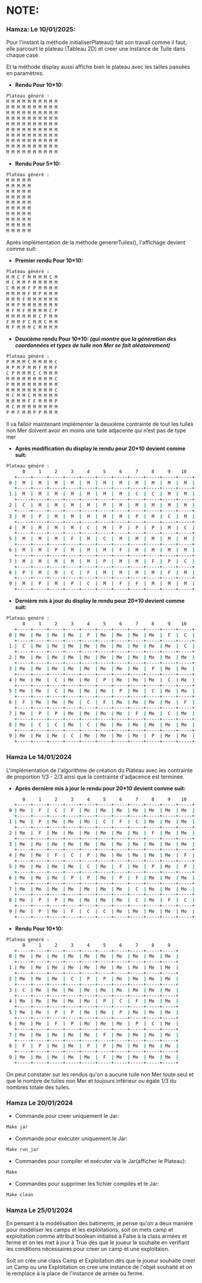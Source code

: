 # NOTE:

### **Hamza:** Le 10/01/2025:

Pour l'instant la méthode initialiserPlateau() fait son travail comme il faut, elle parcourt le plateau (Tableau 2D) et creer une instance de Tuile dans chaque case.

Et la méthode display aussi affiche bien le plateau avec les tailles passées en paramètres.

- **Rendu Pour 10*10:**
```bash
Plateau généré :
M M M M M M M M M M 
M M M M M M M M M M 
M M M M M M M M M M 
M M M M M M M M M M 
M M M M M M M M M M 
M M M M M M M M M M 
M M M M M M M M M M 
M M M M M M M M M M 
M M M M M M M M M M 
M M M M M M M M M M 
```

- **Rendu Pour 5*10:**

```bash
Plateau généré :
M M M M M 
M M M M M 
M M M M M 
M M M M M 
M M M M M 
M M M M M 
M M M M M 
M M M M M 
M M M M M 
M M M M M 
```
Après implémentation de la méthode genererTuiles(), l'affichage devient comme suit:

- **Premier rendu Pour 10*10:**
```bash
Plateau généré :
M M C F M M M M C M 
M C M M P M M M M M 
C M M M F P M M M M 
M M M M F M P M M M 
M M M F M M M M M M 
M M P M M M M M M M 
M F M F M M M M C P 
M M M M M M C P M M 
F M M P C M M C M M 
M F M M M C M M M M 
```
- **Deuxième rendu Pour 10*10: _(qui montre que la géneration des coordonnées et types de tuile non Mer se fait aléatoirement)_**
```bash
Plateau généré :
P M M M C M M M M C 
M P M P M M F M M F 
C P M M M C C M M M 
M M M M M M M M M C 
P M M M M M M M M M 
M M M M M M M M M C 
M C M M C M M M M M 
M M M M F F M M M P 
M C M M M M M M M M 
P M F M M P P M M M 
```

Il va falloir maintenant implémenter la deuxième contrainte de tout les tuiles non Mer doivent avoir en moins une tuile adjacente qui n’est
pas de type mer

- **Après modification du display le rendu pour 20*10 devient comme suit:**
```bash
Plateau généré :
      0     1     2     3     4     5     6     7     8     9    10    11    12    13    14    15    16    17    18    19  
   +-----+-----+-----+-----+-----+-----+-----+-----+-----+-----+-----+-----+-----+-----+-----+-----+-----+-----+-----+-----+
 0 |  M  |  M  |  M  |  M  |  M  |  M  |  M  |  M  |  M  |  M  |  M  |  P  |  M  |  P  |  M  |  M  |  M  |  M  |  M  |  M  |
   +-----+-----+-----+-----+-----+-----+-----+-----+-----+-----+-----+-----+-----+-----+-----+-----+-----+-----+-----+-----+
 1 |  M  |  M  |  M  |  M  |  M  |  M  |  M  |  C  |  C  |  M  |  M  |  M  |  P  |  M  |  M  |  P  |  M  |  M  |  M  |  C  |
   +-----+-----+-----+-----+-----+-----+-----+-----+-----+-----+-----+-----+-----+-----+-----+-----+-----+-----+-----+-----+
 2 |  C  |  M  |  M  |  M  |  M  |  P  |  M  |  M  |  M  |  M  |  M  |  M  |  M  |  P  |  F  |  M  |  M  |  M  |  M  |  M  |
   +-----+-----+-----+-----+-----+-----+-----+-----+-----+-----+-----+-----+-----+-----+-----+-----+-----+-----+-----+-----+
 3 |  M  |  P  |  M  |  M  |  M  |  M  |  M  |  P  |  M  |  C  |  M  |  M  |  C  |  C  |  P  |  M  |  M  |  M  |  M  |  M  |
   +-----+-----+-----+-----+-----+-----+-----+-----+-----+-----+-----+-----+-----+-----+-----+-----+-----+-----+-----+-----+
 4 |  M  |  M  |  M  |  M  |  C  |  M  |  P  |  P  |  P  |  M  |  C  |  M  |  M  |  M  |  M  |  C  |  M  |  M  |  M  |  M  |
   +-----+-----+-----+-----+-----+-----+-----+-----+-----+-----+-----+-----+-----+-----+-----+-----+-----+-----+-----+-----+
 5 |  M  |  M  |  M  |  F  |  M  |  C  |  M  |  M  |  M  |  M  |  M  |  M  |  C  |  C  |  M  |  M  |  M  |  M  |  P  |  M  |
   +-----+-----+-----+-----+-----+-----+-----+-----+-----+-----+-----+-----+-----+-----+-----+-----+-----+-----+-----+-----+
 6 |  M  |  M  |  P  |  M  |  M  |  M  |  F  |  M  |  M  |  M  |  M  |  M  |  M  |  M  |  M  |  M  |  M  |  M  |  M  |  C  |
   +-----+-----+-----+-----+-----+-----+-----+-----+-----+-----+-----+-----+-----+-----+-----+-----+-----+-----+-----+-----+
 7 |  M  |  M  |  M  |  M  |  M  |  P  |  M  |  M  |  F  |  P  |  C  |  M  |  M  |  M  |  M  |  M  |  M  |  M  |  M  |  M  |
   +-----+-----+-----+-----+-----+-----+-----+-----+-----+-----+-----+-----+-----+-----+-----+-----+-----+-----+-----+-----+
 8 |  P  |  M  |  M  |  C  |  F  |  M  |  M  |  M  |  M  |  F  |  M  |  M  |  M  |  M  |  M  |  C  |  M  |  P  |  M  |  F  |
   +-----+-----+-----+-----+-----+-----+-----+-----+-----+-----+-----+-----+-----+-----+-----+-----+-----+-----+-----+-----+
 9 |  M  |  P  |  M  |  P  |  C  |  M  |  F  |  F  |  M  |  M  |  M  |  C  |  M  |  M  |  M  |  M  |  M  |  C  |  M  |  M  |
   +-----+-----+-----+-----+-----+-----+-----+-----+-----+-----+-----+-----+-----+-----+-----+-----+-----+-----+-----+-----+
```

- **Dernière mis à jour du display le rendu pour 20*10 devient comme suit:**

```bash
Plateau généré :
      0     1     2     3     4     5     6     7     8     9    10    11    12    13    14    15    16    17    18    19  
   +-----+-----+-----+-----+-----+-----+-----+-----+-----+-----+-----+-----+-----+-----+-----+-----+-----+-----+-----+-----+
 0 | Me  | Me  | Me  | Me  |  P  | Me  | Me  | Me  | Me  |  F  |  C  | Me  | Me  | Me  | Me  |  F  | Me  | Me  | Me  | Me  |
   +-----+-----+-----+-----+-----+-----+-----+-----+-----+-----+-----+-----+-----+-----+-----+-----+-----+-----+-----+-----+
 1 |  C  | Me  | Me  | Me  | Me  | Me  | Me  | Me  | Me  | Me  |  C  | Me  | Me  | Me  |  C  | Me  | Me  | Me  |  C  | Me  |
   +-----+-----+-----+-----+-----+-----+-----+-----+-----+-----+-----+-----+-----+-----+-----+-----+-----+-----+-----+-----+
 2 | Me  | Me  | Me  | Me  | Mo  | Me  | Me  | Me  | Mo  | Me  | Me  | Me  | Me  | Me  | Me  | Me  | Me  |  C  | Me  | Me  |
   +-----+-----+-----+-----+-----+-----+-----+-----+-----+-----+-----+-----+-----+-----+-----+-----+-----+-----+-----+-----+
 3 | Me  | Me  | Me  | Me  | Me  | Me  | Me  | Me  |  P  | Me  | Me  | Me  | Me  | Me  | Me  | Me  | Me  | Me  | Me  | Me  |
   +-----+-----+-----+-----+-----+-----+-----+-----+-----+-----+-----+-----+-----+-----+-----+-----+-----+-----+-----+-----+
 4 | Me  | Me  |  C  | Me  | Me  |  P  | Me  | Mo  | Me  |  C  | Me  | Me  | Me  | Me  | Me  | Me  | Me  | Me  | Me  |  F  |
   +-----+-----+-----+-----+-----+-----+-----+-----+-----+-----+-----+-----+-----+-----+-----+-----+-----+-----+-----+-----+
 5 | Me  | Me  |  C  | Me  | Me  | Me  |  P  | Me  |  C  | Me  | Mo  | Me  | Me  |  F  |  C  | Me  | Me  | Me  |  F  | Me  |
   +-----+-----+-----+-----+-----+-----+-----+-----+-----+-----+-----+-----+-----+-----+-----+-----+-----+-----+-----+-----+
 6 |  F  | Me  | Me  | Me  |  C  |  F  | Me  | Me  | Me  | Me  |  F  | Me  | Me  | Mo  |  F  | Mo  | Me  |  P  |  C  | Me  |
   +-----+-----+-----+-----+-----+-----+-----+-----+-----+-----+-----+-----+-----+-----+-----+-----+-----+-----+-----+-----+
 7 | Me  |  P  |  P  | Me  | Me  | Mo  | Mo  |  F  | Me  |  C  | Me  |  C  |  F  |  P  | Me  |  P  |  C  | Mo  | Mo  | Me  |
   +-----+-----+-----+-----+-----+-----+-----+-----+-----+-----+-----+-----+-----+-----+-----+-----+-----+-----+-----+-----+
 8 | Mo  |  C  |  C  | Me  |  C  | Me  | Me  | Mo  | Me  | Me  | Me  | Me  | Mo  |  C  |  P  | Mo  |  C  | Mo  | Me  | Mo  |
   +-----+-----+-----+-----+-----+-----+-----+-----+-----+-----+-----+-----+-----+-----+-----+-----+-----+-----+-----+-----+
 9 | Me  | Me  | Me  |  C  | Me  | Me  | Me  | Me  |  P  | Me  | Me  |  P  |  P  |  C  |  F  | Me  | Mo  |  F  | Me  | Me  |
   +-----+-----+-----+-----+-----+-----+-----+-----+-----+-----+-----+-----+-----+-----+-----+-----+-----+-----+-----+-----+
```

### **Hamza** Le 14/01/2024
L'implémentation de l'algorithme de création du Plateau avec les contrainte de proportion 1/3 - 2/3 ainsi que la contrainte d'adjacence est terminée.

- **Après dernière mis à jour le rendu pour 20*10 devient comme suit:**
```bash
      0     1     2     3     4     5     6     7     8     9    10    11    12    13    14    15    16    17    18    19  
   +-----+-----+-----+-----+-----+-----+-----+-----+-----+-----+-----+-----+-----+-----+-----+-----+-----+-----+-----+-----+
 0 | Me  |  F  |  C  |  F  | Mo  | Me  | Me  | Me  | Me  | Me  | Me  | Me  | Me  | Me  | Me  | Me  | Me  | Mo  | Me  |  P  |
   +-----+-----+-----+-----+-----+-----+-----+-----+-----+-----+-----+-----+-----+-----+-----+-----+-----+-----+-----+-----+
 1 | Me  |  P  | Me  | Me  | Mo  |  C  |  F  |  C  | Me  | Me  | Me  | Me  | Me  | Me  | Me  | Me  |  P  | Mo  | Me  |  F  |
   +-----+-----+-----+-----+-----+-----+-----+-----+-----+-----+-----+-----+-----+-----+-----+-----+-----+-----+-----+-----+
 2 | Me  |  F  | Me  | Me  | Me  | Me  | Me  | Mo  |  F  | Me  | Me  | Me  | Me  | Me  | Me  | Me  | Me  | Me  | Me  | Me  |
   +-----+-----+-----+-----+-----+-----+-----+-----+-----+-----+-----+-----+-----+-----+-----+-----+-----+-----+-----+-----+
 3 | Me  | Mo  | Me  | Me  | Me  | Me  | Me  | Me  | Me  | Me  | Me  | Me  | Me  | Me  | Me  | Me  | Me  | Mo  |  P  | Me  |
   +-----+-----+-----+-----+-----+-----+-----+-----+-----+-----+-----+-----+-----+-----+-----+-----+-----+-----+-----+-----+
 4 | Me  | Me  |  F  |  C  |  P  | Me  | Me  | Me  | Me  | Me  |  F  | Me  |  P  | Me  | Me  | Me  | Me  | Me  | Me  | Me  |
   +-----+-----+-----+-----+-----+-----+-----+-----+-----+-----+-----+-----+-----+-----+-----+-----+-----+-----+-----+-----+
 5 | Me  | Me  | Me  | Me  |  C  | Me  |  F  | Me  |  P  | Mo  |  P  | Me  |  C  | Me  | Me  | Mo  |  C  | Me  | Me  | Me  |
   +-----+-----+-----+-----+-----+-----+-----+-----+-----+-----+-----+-----+-----+-----+-----+-----+-----+-----+-----+-----+
 6 | Me  | Me  | Me  |  P  |  P  | Me  |  P  |  F  | Me  | Me  | Me  | Me  | Me  | Me  | Me  | Mo  |  C  | Me  | Me  | Me  |
   +-----+-----+-----+-----+-----+-----+-----+-----+-----+-----+-----+-----+-----+-----+-----+-----+-----+-----+-----+-----+
 7 | Me  | Me  | Me  | Me  | Me  | Me  | Me  |  C  | Mo  | Me  | Mo  | Me  | Me  | Me  |  P  | Me  | Me  | Me  | Me  | Me  |
   +-----+-----+-----+-----+-----+-----+-----+-----+-----+-----+-----+-----+-----+-----+-----+-----+-----+-----+-----+-----+
 8 | Me  |  P  |  P  | Me  | Me  | Me  | Me  |  C  | Me  |  F  |  C  | Me  | Me  | Me  |  C  | Me  | Me  | Me  | Me  | Me  |
   +-----+-----+-----+-----+-----+-----+-----+-----+-----+-----+-----+-----+-----+-----+-----+-----+-----+-----+-----+-----+
 9 | Me  |  P  | Me  |  F  |  C  |  C  | Me  | Me  | Me  | Me  | Mo  | Me  | Me  | Me  | Me  | Me  | Me  | Me  | Me  | Me  |
   +-----+-----+-----+-----+-----+-----+-----+-----+-----+-----+-----+-----+-----+-----+-----+-----+-----+-----+-----+-----+
   ```

- **Rendu Pour 10*10:**
```bash
Plateau généré :
      0     1     2     3     4     5     6     7     8     9  
   +-----+-----+-----+-----+-----+-----+-----+-----+-----+-----+
 0 | Me  | Me  | Me  | Me  | Me  | Me  | Me  | Me  | Me  | Me  |
   +-----+-----+-----+-----+-----+-----+-----+-----+-----+-----+
 1 | Me  | Me  | Me  | Me  | Me  | Me  | Me  | Me  | Me  | Me  |
   +-----+-----+-----+-----+-----+-----+-----+-----+-----+-----+
 2 | Me  | Me  | Me  |  C  |  P  |  P  | Mo  | Me  | Me  | Me  |
   +-----+-----+-----+-----+-----+-----+-----+-----+-----+-----+
 3 |  C  | Me  | Me  | Me  | Me  | Me  | Me  | Me  | Me  | Me  |
   +-----+-----+-----+-----+-----+-----+-----+-----+-----+-----+
 4 | Mo  | Me  | Me  | Me  | Mo  |  P  |  C  |  F  | Me  | Me  |
   +-----+-----+-----+-----+-----+-----+-----+-----+-----+-----+
 5 | Me  | Me  |  P  |  P  | Me  | Me  |  P  | Me  | Me  | Me  |
   +-----+-----+-----+-----+-----+-----+-----+-----+-----+-----+
 6 | Me  | Me  |  F  |  P  | Mo  | Me  | Me  |  P  |  C  | Me  |
   +-----+-----+-----+-----+-----+-----+-----+-----+-----+-----+
 7 | Me  | Me  | Me  | Mo  | Me  |  F  | Me  | Me  | Mo  | Me  |
   +-----+-----+-----+-----+-----+-----+-----+-----+-----+-----+
 8 |  F  |  P  | Me  | Me  |  P  |  P  | Me  | Me  | Mo  | Me  |
   +-----+-----+-----+-----+-----+-----+-----+-----+-----+-----+
 9 | Me  | Mo  | Me  | Me  | Me  |  F  | Me  | Me  | Me  | Me  |
   +-----+-----+-----+-----+-----+-----+-----+-----+-----+-----+
```
On peut constater sur les rendus qu'on a aucune tuile non Mer toute seul et que le nombre de tuiles non Mer et toujours inférieur ou égale 1/3 du nombres totale des tuiles.

### **Hamza** Le 20/01/2024
- Commande pour creer uniquement le Jar:
```bash
Make jar
```
- Commande pour exécuter  uniquement le Jar:
```bash
Make run_jar
```
- Commandes pour compiler et exécuter via le Jar(afficher le Plateau):
```bash
Make
```
- Commandes pour supprimer les fichier compilés et le Jar:
```bash
Make clean
```
### **Hamza** Le 25/01/2024

En pensant à la modélisation des batiments, je pense qu'on a deux manière pour modéliser les camps et les exploitations, soit on mets camp et exploitation comme attribut boolean initialisé à False à la class armées et ferme et on les met à jour à True dès que le joueur le souhaite en verifiant les conditions nécessaires pour creer un camp et une exploitaion.

Soit on crée une class Camp et Exploitation dès que le joueur souhaite creer un Camp ou une Exploitation on cree une instance de l'objet souhaité et on le remplace à la place de l'instance de armée ou ferme.

